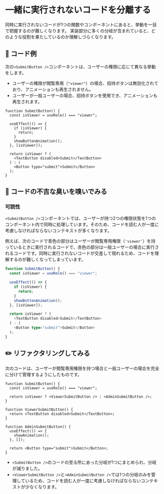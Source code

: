 # 一緒に実行されないコードを分離する

<div style="margin-top: 16px">
<Badge type="info" text="可読性" />
</div>

同時に実行されないコードが1つの関数やコンポーネントにあると、挙動を一目で把握するのが難しくなります。
実装部分に多くの分岐が含まれていると、どのような役割を果たしているのか理解しづらくなります。

## 📝 コード例

次の`<SubmitButton />`コンポーネントは、ユーザーの権限に応じて異なる挙動をします。

- ユーザーの権限が閲覧専用（`"viewer"`）の場合、招待ボタンは無効化されており、アニメーションも再生されません。
- ユーザーが一般ユーザーの場合、招待ボタンを使用でき、アニメーションも再生されます。

```tsx
function SubmitButton() {
  const isViewer = useRole() === "viewer";

  useEffect(() => {
    if (isViewer) {
      return;
    }
    showButtonAnimation();
  }, [isViewer]);

  return isViewer ? (
    <TextButton disabled>Submit</TextButton>
  ) : (
    <Button type="submit">Submit</Button>
  );
}
```

## 👃 コードの不吉な臭いを嗅いでみる

### 可読性

`<SubmitButton />`コンポーネントでは、ユーザーが持つ2つの権限状態を1つのコンポーネント内で同時に処理しています。そのため、コードを読む人が一度に考慮しなければならないコンテキストが多くなります。

例えば、次のコードで青色の部分はユーザーが閲覧専用権限（`'viewer'`）を持っているときに実行されるコードで、赤色の部分は一般ユーザーの場合に実行されるコードです。同時に実行されないコードが交差して現れるため、コードを理解するのが難しくなってしまっています。

```typescript 8,14
function SubmitButton() {
  const isViewer = useRole() === "viewer";

  useEffect(() => {
    if (isViewer) {
      return;
    }
    showButtonAnimation();
  }, [isViewer]);

  return isViewer ? (
    <TextButton disabled>Submit</TextButton>
  ) : (
    <Button type="submit">Submit</Button>
  );
}
```

## ✏️ リファクタリングしてみる

次のコードは、ユーザーが閲覧専用権限を持つ場合と一般ユーザーの場合を完全に分けて管理するようにしたものです。

```tsx
function SubmitButton() {
  const isViewer = useRole() === "viewer";

  return isViewer ? <ViewerSubmitButton /> : <AdminSubmitButton />;
}

function ViewerSubmitButton() {
  return <TextButton disabled>Submit</TextButton>;
}

function AdminSubmitButton() {
  useEffect(() => {
    showAnimation();
  }, []);

  return <Button type="submit">Submit</Button>;
}
```

- `<SubmitButton />`のコードの至る所にあった分岐が1つにまとめられ、分岐が減りました。
- `<ViewerSubmitButton />`と`<AdminSubmitButton />`では1つの分岐のみを管理しているため、コードを読む人が一度に考慮しなければならないコンテキストが少なくなります。
